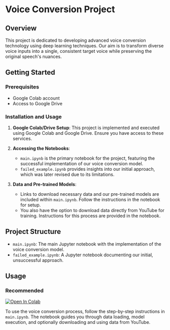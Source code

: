 # Voice Conversion Project

## Overview
This project is dedicated to developing advanced voice conversion technology using deep learning techniques. Our aim is to transform diverse voice inputs into a single, consistent target voice while preserving the original speech's nuances.

## Getting Started

### Prerequisites
- Google Colab account
- Access to Google Drive

### Installation and Usage
1. **Google Colab/Drive Setup**: This project is implemented and executed using Google Colab and Google Drive. Ensure you have access to these services.

2. **Accessing the Notebooks**:
   - `main.ipynb` is the primary notebook for the project, featuring the successful implementation of our voice conversion model.
   - `failed_example.ipynb` provides insights into our initial approach, which was later revised due to its limitations.

3. **Data and Pre-trained Models**:
   - Links to download necessary data and our pre-trained models are included within `main.ipynb`. Follow the instructions in the notebook for setup.
   - You also have the option to download data directly from YouTube for training. Instructions for this process are provided in the notebook.

## Project Structure
- `main.ipynb`: The main Jupyter notebook with the implementation of the voice conversion model.
- `failed_example.ipynb`: A Jupyter notebook documenting our initial, unsuccessful approach.

## Usage
### Recommended
[![Open In Colab](https://colab.research.google.com/assets/colab-badge.svg)](https://colab.research.google.com/github.com/serdarnazli/YZV302-Term-Project/main.ipynb)

To use the voice conversion process, follow the step-by-step instructions in `main.ipynb`. The notebook guides you through data loading, model execution, and optionally downloading and using data from YouTube.
